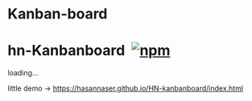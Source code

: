 # Kanban-board
# hn-Kanbanboard &nbsp;[![npm](https://img.shields.io/npm/v/hn-kanbanboard-npm)](https://www.npmjs.com/package/hn-kanbanboard-npm)
 
 
loading...

little demo -> https://hasannaser.github.io/HN-kanbanboard/index.html
